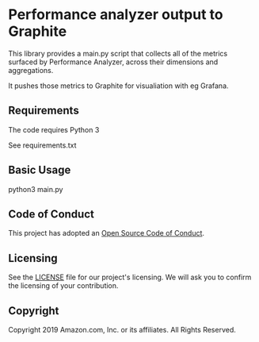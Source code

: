 # Performance analyzer output to Graphite

This library provides a main.py script that collects all of the metrics
surfaced by Performance Analyzer, across their dimensions and aggregations. 

It pushes those metrics to Graphite for visualiation with eg Grafana.

## Requirements

The code requires Python 3

See requirements.txt

## Basic Usage

python3 main.py

## Code of Conduct

This project has adopted an [Open Source Code of
Conduct](https://opendistro.github.io/for-elasticsearch/codeofconduct.html).

## Licensing

See the [LICENSE](./LICENSE) file for our project's licensing. We will ask you
to confirm the licensing of your contribution.

## Copyright

Copyright 2019 Amazon.com, Inc. or its affiliates. All Rights Reserved.
